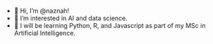 - 👋 Hi, I’m @naznah!
- 👀 I’m interested in AI and data science.
- 🌱 I will be learning Python, R, and Javascript as part of my MSc in Artificial Intelligence.

<!---
naznah/naznah is a ✨ special ✨ repository because its `README.md` (this file) appears on your GitHub profile.
You can click the Preview link to take a look at your changes.
--->
